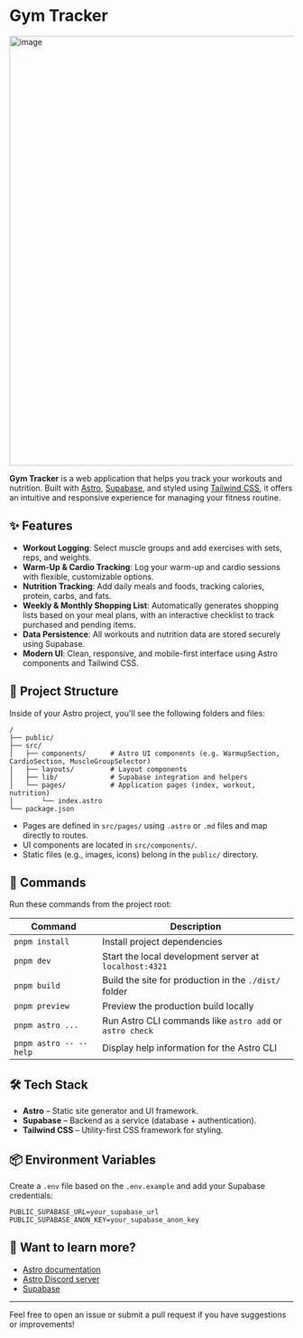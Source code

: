 # Gym Tracker
<img width="1817" height="761" alt="image" src="https://github.com/user-attachments/assets/d61cb069-97d8-4736-9cea-e7331fa22383" />

**Gym Tracker** is a web application that helps you track your workouts and nutrition. Built with [Astro](https://astro.build/), [Supabase](https://supabase.com/), and styled using [Tailwind CSS](https://tailwindcss.com/), it offers an intuitive and responsive experience for managing your fitness routine.

## ✨ Features

- **Workout Logging**: Select muscle groups and add exercises with sets, reps, and weights.
- **Warm-Up & Cardio Tracking**: Log your warm-up and cardio sessions with flexible, customizable options.
- **Nutrition Tracking**: Add daily meals and foods, tracking calories, protein, carbs, and fats.
- **Weekly & Monthly Shopping List**: Automatically generates shopping lists based on your meal plans, with an interactive checklist to track purchased and pending items.
- **Data Persistence**: All workouts and nutrition data are stored securely using Supabase.
- **Modern UI**: Clean, responsive, and mobile-first interface using Astro components and Tailwind CSS.

## 🚀 Project Structure

Inside of your Astro project, you'll see the following folders and files:

```
/
├── public/
├── src/
│   ├── components/      # Astro UI components (e.g. WarmupSection, CardioSection, MuscleGroupSelector)
│   ├── layouts/         # Layout components
│   ├── lib/             # Supabase integration and helpers
│   └── pages/           # Application pages (index, workout, nutrition)
│       └── index.astro
└── package.json
```

- Pages are defined in `src/pages/` using `.astro` or `.md` files and map directly to routes.
- UI components are located in `src/components/`.
- Static files (e.g., images, icons) belong in the `public/` directory.

## 🧞 Commands

Run these commands from the project root:

| Command                   | Description                                        |
|---------------------------|----------------------------------------------------|
| `pnpm install`            | Install project dependencies                       |
| `pnpm dev`                | Start the local development server at `localhost:4321` |
| `pnpm build`              | Build the site for production in the `./dist/` folder |
| `pnpm preview`            | Preview the production build locally               |
| `pnpm astro ...`          | Run Astro CLI commands like `astro add` or `astro check` |
| `pnpm astro -- --help`    | Display help information for the Astro CLI         |

## 🛠️ Tech Stack

- **Astro** – Static site generator and UI framework.
- **Supabase** – Backend as a service (database + authentication).
- **Tailwind CSS** – Utility-first CSS framework for styling.

## 📦 Environment Variables

Create a `.env` file based on the `.env.example` and add your Supabase credentials:

```
PUBLIC_SUPABASE_URL=your_supabase_url
PUBLIC_SUPABASE_ANON_KEY=your_supabase_anon_key
```

## 👀 Want to learn more?

- [Astro documentation](https://docs.astro.build)
- [Astro Discord server](https://astro.build/chat)
- [Supabase](https://supabase.com/docs)

---

Feel free to open an issue or submit a pull request if you have suggestions or improvements!
